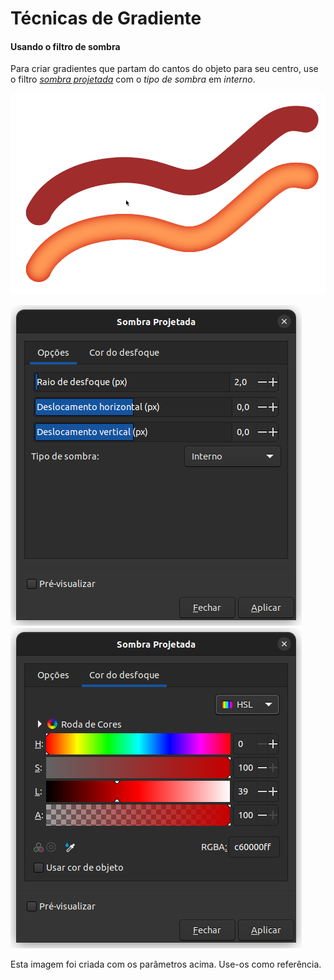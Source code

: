 # Técnicas de Gradiente



#### Usando o filtro de sombra

Para criar gradientes que partam do cantos do objeto para seu centro, use o filtro [_sombra projetada_](../filtros/sombra-projetada.md) com o _tipo de sombra_ em _interno_.&#x20;

![](<../.gitbook/assets/image (27) (1).png>)

![](<../.gitbook/assets/image (24).png>)![](<../.gitbook/assets/image (26).png>)

Esta imagem foi criada com os parâmetros acima. Use-os como referência.



